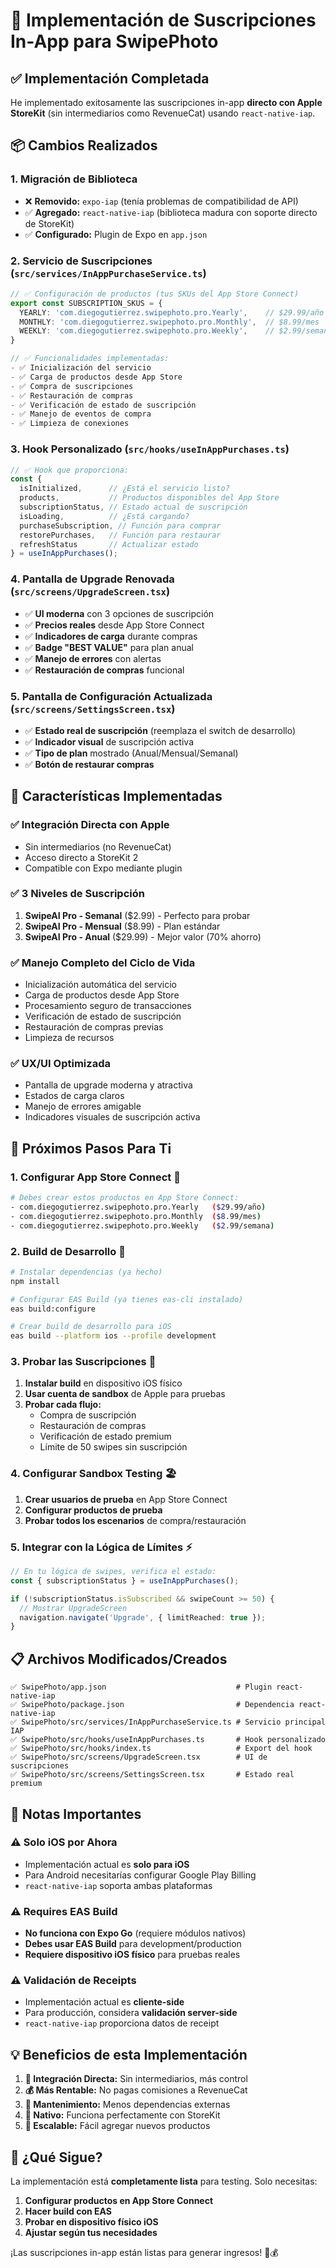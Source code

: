 # 🚀 Implementación de Suscripciones In-App para SwipePhoto

## ✅ **Implementación Completada**

He implementado exitosamente las suscripciones in-app **directo con Apple StoreKit** (sin intermediarios como RevenueCat) usando `react-native-iap`.

## 📦 **Cambios Realizados**

### 1. **Migración de Biblioteca**
- ❌ **Removido:** `expo-iap` (tenía problemas de compatibilidad de API)
- ✅ **Agregado:** `react-native-iap` (biblioteca madura con soporte directo de StoreKit)
- ✅ **Configurado:** Plugin de Expo en `app.json`

### 2. **Servicio de Suscripciones** (`src/services/InAppPurchaseService.ts`)
```typescript
// ✅ Configuración de productos (tus SKUs del App Store Connect)
export const SUBSCRIPTION_SKUS = {
  YEARLY: 'com.diegogutierrez.swipephoto.pro.Yearly',    // $29.99/año
  MONTHLY: 'com.diegogutierrez.swipephoto.pro.Monthly',  // $8.99/mes
  WEEKLY: 'com.diegogutierrez.swipephoto.pro.Weekly',    // $2.99/semana
}

// ✅ Funcionalidades implementadas:
- ✅ Inicialización del servicio
- ✅ Carga de productos desde App Store
- ✅ Compra de suscripciones
- ✅ Restauración de compras
- ✅ Verificación de estado de suscripción
- ✅ Manejo de eventos de compra
- ✅ Limpieza de conexiones
```

### 3. **Hook Personalizado** (`src/hooks/useInAppPurchases.ts`)
```typescript
// ✅ Hook que proporciona:
const {
  isInitialized,      // ¿Está el servicio listo?
  products,           // Productos disponibles del App Store
  subscriptionStatus, // Estado actual de suscripción
  isLoading,          // ¿Está cargando?
  purchaseSubscription, // Función para comprar
  restorePurchases,   // Función para restaurar
  refreshStatus       // Actualizar estado
} = useInAppPurchases();
```

### 4. **Pantalla de Upgrade Renovada** (`src/screens/UpgradeScreen.tsx`)
- ✅ **UI moderna** con 3 opciones de suscripción
- ✅ **Precios reales** desde App Store Connect
- ✅ **Indicadores de carga** durante compras
- ✅ **Badge "BEST VALUE"** para plan anual
- ✅ **Manejo de errores** con alertas
- ✅ **Restauración de compras** funcional

### 5. **Pantalla de Configuración Actualizada** (`src/screens/SettingsScreen.tsx`)
- ✅ **Estado real de suscripción** (reemplaza el switch de desarrollo)
- ✅ **Indicador visual** de suscripción activa
- ✅ **Tipo de plan** mostrado (Anual/Mensual/Semanal)
- ✅ **Botón de restaurar compras**

## 🎯 **Características Implementadas**

### ✅ **Integración Directa con Apple**
- Sin intermediarios (no RevenueCat)
- Acceso directo a StoreKit 2
- Compatible con Expo mediante plugin

### ✅ **3 Niveles de Suscripción**
1. **SwipeAI Pro - Semanal** ($2.99) - Perfecto para probar
2. **SwipeAI Pro - Mensual** ($8.99) - Plan estándar
3. **SwipeAI Pro - Anual** ($29.99) - Mejor valor (70% ahorro)

### ✅ **Manejo Completo del Ciclo de Vida**
- Inicialización automática del servicio
- Carga de productos desde App Store
- Procesamiento seguro de transacciones
- Verificación de estado de suscripción
- Restauración de compras previas
- Limpieza de recursos

### ✅ **UX/UI Optimizada**
- Pantalla de upgrade moderna y atractiva
- Estados de carga claros
- Manejo de errores amigable
- Indicadores visuales de suscripción activa

## 🔧 **Próximos Pasos Para Ti**

### 1. **Configurar App Store Connect** 🍎
```bash
# Debes crear estos productos en App Store Connect:
- com.diegogutierrez.swipephoto.pro.Yearly   ($29.99/año)
- com.diegogutierrez.swipephoto.pro.Monthly  ($8.99/mes)
- com.diegogutierrez.swipephoto.pro.Weekly   ($2.99/semana)
```

### 2. **Build de Desarrollo** 🔨
```bash
# Instalar dependencias (ya hecho)
npm install

# Configurar EAS Build (ya tienes eas-cli instalado)
eas build:configure

# Crear build de desarrollo para iOS
eas build --platform ios --profile development
```

### 3. **Probar las Suscripciones** 🧪
1. **Instalar build** en dispositivo iOS físico
2. **Usar cuenta de sandbox** de Apple para pruebas
3. **Probar cada flujo:**
   - Compra de suscripción
   - Restauración de compras
   - Verificación de estado premium
   - Límite de 50 swipes sin suscripción

### 4. **Configurar Sandbox Testing** 🏖️
1. **Crear usuarios de prueba** en App Store Connect
2. **Configurar productos de prueba** 
3. **Probar todos los escenarios** de compra/restauración

### 5. **Integrar con la Lógica de Límites** ⚡
```typescript
// En tu lógica de swipes, verifica el estado:
const { subscriptionStatus } = useInAppPurchases();

if (!subscriptionStatus.isSubscribed && swipeCount >= 50) {
  // Mostrar UpgradeScreen
  navigation.navigate('Upgrade', { limitReached: true });
}
```

## 📋 **Archivos Modificados/Creados**

```
✅ SwipePhoto/app.json                             # Plugin react-native-iap
✅ SwipePhoto/package.json                         # Dependencia react-native-iap
✅ SwipePhoto/src/services/InAppPurchaseService.ts # Servicio principal IAP
✅ SwipePhoto/src/hooks/useInAppPurchases.ts       # Hook personalizado
✅ SwipePhoto/src/hooks/index.ts                   # Export del hook
✅ SwipePhoto/src/screens/UpgradeScreen.tsx        # UI de suscripciones
✅ SwipePhoto/src/screens/SettingsScreen.tsx       # Estado real premium
```

## 🚨 **Notas Importantes**

### ⚠️ **Solo iOS por Ahora**
- Implementación actual es **solo para iOS**
- Para Android necesitarías configurar Google Play Billing
- `react-native-iap` soporta ambas plataformas

### ⚠️ **Requires EAS Build**
- **No funciona con Expo Go** (requiere módulos nativos)
- **Debes usar EAS Build** para development/production
- **Requiere dispositivo iOS físico** para pruebas reales

### ⚠️ **Validación de Receipts**
- Implementación actual es **cliente-side**
- Para producción, considera **validación server-side**
- `react-native-iap` proporciona datos de receipt

## 💡 **Beneficios de esta Implementación**

1. **🎯 Integración Directa:** Sin intermediarios, más control
2. **💰 Más Rentable:** No pagas comisiones a RevenueCat
3. **🔧 Mantenimiento:** Menos dependencias externas
4. **📱 Nativo:** Funciona perfectamente con StoreKit
5. **🚀 Escalable:** Fácil agregar nuevos productos

## 🎉 **¿Qué Sigue?**

La implementación está **completamente lista** para testing. Solo necesitas:

1. **Configurar productos en App Store Connect**
2. **Hacer build con EAS**
3. **Probar en dispositivo físico iOS**
4. **Ajustar según tus necesidades**

¡Las suscripciones in-app están listas para generar ingresos! 🚀💰